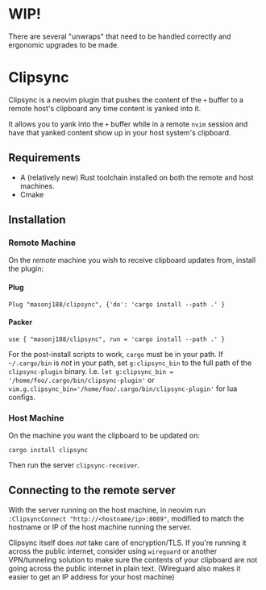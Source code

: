 # WIP!
There are several "unwraps" that need to be handled correctly and ergonomic upgrades to be made.

# Clipsync

Clipsync is a neovim plugin that pushes the content of the `+` buffer to a remote host's clipboard any time content is yanked into it.

It allows you to yank into the `+` buffer while in a remote `nvim` session and have that yanked content show up in your host system's clipboard.

## Requirements
- A (relatively new) Rust toolchain installed on both the remote and host machines.
- Cmake

## Installation

### Remote Machine
On the _remote_ machine you wish to receive clipboard updates from, install the plugin:

#### Plug
`Plug "masonj188/clipsync", {'do': 'cargo install --path .' }`

#### Packer
`use { "masonj188/clipsync", run = 'cargo install --path .' }`

For the post-install scripts to work, `cargo` must be in your path. If `~/.cargo/bin` is _not_ in your path, set `g:clipsync_bin` to the full path of the `clipsync-plugin` binary. I.e. `let g:clipsync_bin = '/home/foo/.cargo/bin/clipsync-plugin'` or `vim.g.clipsync_bin='/home/foo/.cargo/bin/clipsync-plugin'` for lua configs.

### Host Machine
On the machine you want the clipboard to be updated on:

`cargo install clipsync`

Then run the server `clipsync-receiver`.

## Connecting to the remote server
With the server running on the host machine, in neovim run `:ClipsyncConnect "http://<hostname/ip>:8089"`, modified to match the hostname or IP of the host machine running the server.

Clipsync itself does _not_ take care of encryption/TLS. If you're running it across the public internet, consider using `wireguard` or another VPN/tunneling solution to make sure the contents of your clipboard are not going across the public internet in plain text. (Wireguard also makes it easier to get an IP address for your host machine)
